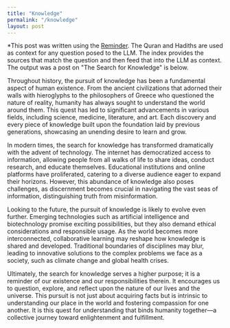 ```yaml
---
title: "Knowledge"
permalink: "/knowledge"
layout: post
---
```


*This post was written using the [Reminder](https://github.com/asim/reminder). The Quran and Hadiths are used as context for any question posed to the LLM. The index provides the sources that match the question 
and then feed that into the LLM as context. The output was a post on "The Search for Knowledge" is below.

Throughout history, the pursuit of knowledge has been a fundamental aspect of human existence. From the ancient civilizations that adorned their walls with hieroglyphs to the philosophers of Greece who questioned the nature of reality, humanity has always sought to understand the world around them. This quest has led to significant advancements in various fields, including science, medicine, literature, and art. Each discovery and every piece of knowledge built upon the foundation laid by previous generations, showcasing an unending desire to learn and grow.

In modern times, the search for knowledge has transformed dramatically with the advent of technology. The internet has democratized access to information, allowing people from all walks of life to share ideas, conduct research, and educate themselves. Educational institutions and online platforms have proliferated, catering to a diverse audience eager to expand their horizons. However, this abundance of knowledge also poses challenges, as discernment becomes crucial in navigating the vast seas of information, distinguishing truth from misinformation.

Looking to the future, the pursuit of knowledge is likely to evolve even further. Emerging technologies such as artificial intelligence and biotechnology promise exciting possibilities, but they also demand ethical considerations and responsible usage. As the world becomes more interconnected, collaborative learning may reshape how knowledge is shared and developed. Traditional boundaries of disciplines may blur, leading to innovative solutions to the complex problems we face as a society, such as climate change and global health crises.

Ultimately, the search for knowledge serves a higher purpose; it is a reminder of our existence and our responsibilities therein. It encourages us to question, explore, and reflect upon the nature of our lives and the universe. This pursuit is not just about acquiring facts but is intrinsic to understanding our place in the world and fostering compassion for one another. It is this quest for understanding that binds humanity together—a collective journey toward enlightenment and fulfillment.

